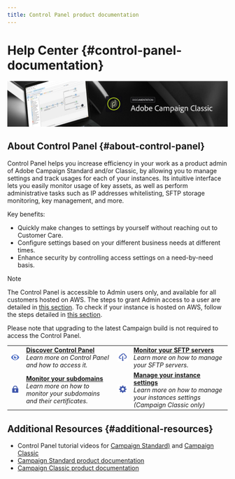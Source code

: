 ```yaml
---
title: Control Panel product documentation
---
```


# Help Center {#control-panel-documentation}

![](assets/banner.jpeg) 

## About Control Panel {#about-control-panel}

Control Panel helps you increase efficiency in your work as a product admin of Adobe Campaign Standard and/or Classic, by allowing you to manage settings and track usages for each of your instances. Its intuitive interface lets you easily monitor usage of key assets, as well as perform administrative tasks such as IP addresses whitelisting, SFTP storage monitoring, key management, and more.

Key benefits:

* Quickly make changes to settings by yourself without reaching out to Customer Care.
* Configure settings based on your different business needs at different times.
* Enhance security by controlling access settings on a need-by-need basis.

>[!NOTE]
>The Control Panel is accessible to Admin users only, and available for all customers hosted on AWS. The steps to grant Admin access to a user are detailed in [this section](discover/using/managing-permissions.md). To check if your instance is hosted on AWS, follow the steps detailed in [this section](faq.md).
>
>Please note that upgrading to the latest Campaign build is not required to access the Control Panel.

<table>
<tr>
    <td text-align="right" valign="middle"><a href="discover/using/accessing-control-panel.md"><img alt="conditions" src="assets/discover.png"/></a></td>
    <td valign="middle">
        <div><a href="discover/using/accessing-control-panel.md"><strong>Discover Control Panel</strong></a></div>
        <em>Learn more on Control Panel and how to access it.</em>
    </td>
    <td text-align="right" valign="middle"><a href="sftp/using/about-sftp-management.md"><img alt="conditions" src="assets/sftp.png"/></a></td>
    <td valign="middle">
        <div><a href="sftp/using/about-sftp-management.md"><strong>Monitor your SFTP servers</strong></a></div>
        <em>Learn more on how to manage your SFTP servers.</em>
    </td>
</tr>
<tr>
    <td text-align="right" valign="middle"><a href="subdomains-certificates/using/about-ssl-certificates.md"><img alt="conditions" src="assets/subdomains.png"/></a></td>
    <td valign="middle">
        <div><a href="subdomains-certificates/using/about-ssl-certificates.md"><strong>Monitor your subdomains</strong></a></div>
        <em>Learn more on how to monitor your subdomains and their certificates.</em>
    </td>
    <td text-align="right" valign="middle"><a href="instances-settings/using/instance-details.md"><img alt="conditions" src="assets/instance_settings.png"/></a></td>
    <td valign="middle">
        <div><a href="instances-settings/using/instance-details.md"><strong>Manage your instance settings</strong></a></div>
        <em>Learn more on how to manage your instances settings (Campaign Classic only)</em>
    </td>
</tr>
</table>

## Additional Resources {#additional-resources}

* Control Panel tutorial videos for [Campaign Standard)](https://docs.adobe.com/content/help/en/campaign-learn/campaign-standard-tutorials/administrating/control-panel/control-panel-overview.html) and [Campaign Classic](https://docs.adobe.com/content/help/en/campaign-learn/campaign-classic-tutorials/administrating/control-panel-acc/control-panel-overview.html)
* [Campaign Standard product documentation](https://docs.adobe.com/content/help/en/campaign-standard/using/campaign-standard-home.html)
* [Campaign Classic product documentation](https://docs.adobe.com/content/help/en/campaign-classic/using/campaign-classic-home.html)
